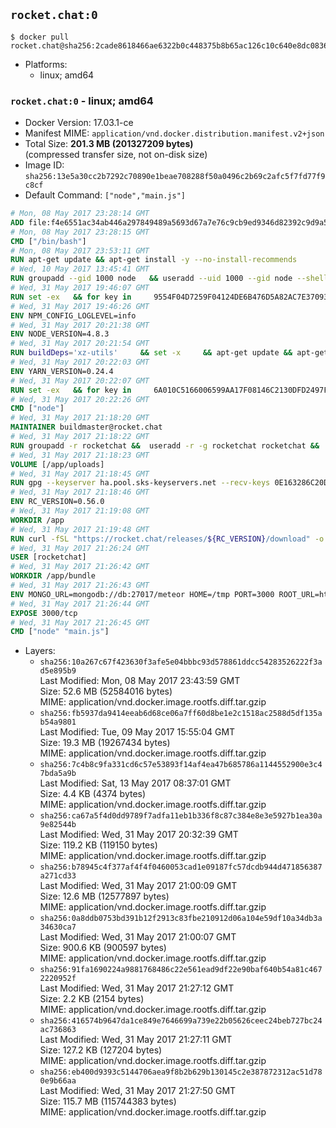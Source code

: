 ## `rocket.chat:0`

```console
$ docker pull rocket.chat@sha256:2cade8618466ae6322b0c448375b8b65ac126c10c640e8dc083690b735f0244c
```

-	Platforms:
	-	linux; amd64

### `rocket.chat:0` - linux; amd64

-	Docker Version: 17.03.1-ce
-	Manifest MIME: `application/vnd.docker.distribution.manifest.v2+json`
-	Total Size: **201.3 MB (201327209 bytes)**  
	(compressed transfer size, not on-disk size)
-	Image ID: `sha256:13e5a30cc2b7292c70890e1beae708288f50a0496c2b69c2afc5f7fd77f9c8cf`
-	Default Command: `["node","main.js"]`

```dockerfile
# Mon, 08 May 2017 23:28:14 GMT
ADD file:f4e6551ac34ab446a297849489a5693d67a7e76c9cb9ed9346d82392c9d9a5fe in / 
# Mon, 08 May 2017 23:28:15 GMT
CMD ["/bin/bash"]
# Mon, 08 May 2017 23:53:11 GMT
RUN apt-get update && apt-get install -y --no-install-recommends 		ca-certificates 		curl 		wget 	&& rm -rf /var/lib/apt/lists/*
# Wed, 10 May 2017 13:45:41 GMT
RUN groupadd --gid 1000 node   && useradd --uid 1000 --gid node --shell /bin/bash --create-home node
# Wed, 31 May 2017 19:46:07 GMT
RUN set -ex   && for key in     9554F04D7259F04124DE6B476D5A82AC7E37093B     94AE36675C464D64BAFA68DD7434390BDBE9B9C5     FD3A5288F042B6850C66B31F09FE44734EB7990E     71DCFD284A79C3B38668286BC97EC7A07EDE3FC1     DD8F2338BAE7501E3DD5AC78C273792F7D83545D     B9AE9905FFD7803F25714661B63B535A4C206CA9     C4F0DFFF4E8C1A8236409D08E73BC641CC11F4C8     56730D5401028683275BD23C23EFEFE93C4CFFFE   ; do     gpg --keyserver pgp.mit.edu --recv-keys "$key" ||     gpg --keyserver keyserver.pgp.com --recv-keys "$key" ||     gpg --keyserver ha.pool.sks-keyservers.net --recv-keys "$key" ;   done
# Wed, 31 May 2017 19:46:26 GMT
ENV NPM_CONFIG_LOGLEVEL=info
# Wed, 31 May 2017 20:21:38 GMT
ENV NODE_VERSION=4.8.3
# Wed, 31 May 2017 20:21:54 GMT
RUN buildDeps='xz-utils'     && set -x     && apt-get update && apt-get install -y $buildDeps --no-install-recommends     && rm -rf /var/lib/apt/lists/*     && curl -SLO "https://nodejs.org/dist/v$NODE_VERSION/node-v$NODE_VERSION-linux-x64.tar.xz"     && curl -SLO --compressed "https://nodejs.org/dist/v$NODE_VERSION/SHASUMS256.txt.asc"     && gpg --batch --decrypt --output SHASUMS256.txt SHASUMS256.txt.asc     && grep " node-v$NODE_VERSION-linux-x64.tar.xz\$" SHASUMS256.txt | sha256sum -c -     && tar -xJf "node-v$NODE_VERSION-linux-x64.tar.xz" -C /usr/local --strip-components=1     && rm "node-v$NODE_VERSION-linux-x64.tar.xz" SHASUMS256.txt.asc SHASUMS256.txt     && apt-get purge -y --auto-remove $buildDeps     && ln -s /usr/local/bin/node /usr/local/bin/nodejs
# Wed, 31 May 2017 20:22:03 GMT
ENV YARN_VERSION=0.24.4
# Wed, 31 May 2017 20:22:07 GMT
RUN set -ex   && for key in     6A010C5166006599AA17F08146C2130DFD2497F5   ; do     gpg --keyserver pgp.mit.edu --recv-keys "$key" ||     gpg --keyserver keyserver.pgp.com --recv-keys "$key" ||     gpg --keyserver ha.pool.sks-keyservers.net --recv-keys "$key" ;   done   && curl -fSLO --compressed "https://yarnpkg.com/downloads/$YARN_VERSION/yarn-v$YARN_VERSION.tar.gz"   && curl -fSLO --compressed "https://yarnpkg.com/downloads/$YARN_VERSION/yarn-v$YARN_VERSION.tar.gz.asc"   && gpg --batch --verify yarn-v$YARN_VERSION.tar.gz.asc yarn-v$YARN_VERSION.tar.gz   && mkdir -p /opt/yarn   && tar -xzf yarn-v$YARN_VERSION.tar.gz -C /opt/yarn --strip-components=1   && ln -s /opt/yarn/bin/yarn /usr/local/bin/yarn   && ln -s /opt/yarn/bin/yarn /usr/local/bin/yarnpkg   && rm yarn-v$YARN_VERSION.tar.gz.asc yarn-v$YARN_VERSION.tar.gz
# Wed, 31 May 2017 20:22:26 GMT
CMD ["node"]
# Wed, 31 May 2017 21:18:20 GMT
MAINTAINER buildmaster@rocket.chat
# Wed, 31 May 2017 21:18:22 GMT
RUN groupadd -r rocketchat &&  useradd -r -g rocketchat rocketchat &&  mkdir -p /app/uploads &&  chown rocketchat.rocketchat /app/uploads
# Wed, 31 May 2017 21:18:23 GMT
VOLUME [/app/uploads]
# Wed, 31 May 2017 21:18:45 GMT
RUN gpg --keyserver ha.pool.sks-keyservers.net --recv-keys 0E163286C20D07B9787EBE9FD7F9D0414FD08104
# Wed, 31 May 2017 21:18:46 GMT
ENV RC_VERSION=0.56.0
# Wed, 31 May 2017 21:19:08 GMT
WORKDIR /app
# Wed, 31 May 2017 21:19:48 GMT
RUN curl -fSL "https://rocket.chat/releases/${RC_VERSION}/download" -o rocket.chat.tgz &&  curl -fSL "https://rocket.chat/releases/${RC_VERSION}/asc" -o rocket.chat.tgz.asc &&  gpg --batch --verify rocket.chat.tgz.asc rocket.chat.tgz &&  tar zxvf rocket.chat.tgz &&  rm rocket.chat.tgz rocket.chat.tgz.asc &&  cd bundle/programs/server &&  npm install
# Wed, 31 May 2017 21:26:24 GMT
USER [rocketchat]
# Wed, 31 May 2017 21:26:42 GMT
WORKDIR /app/bundle
# Wed, 31 May 2017 21:26:43 GMT
ENV MONGO_URL=mongodb://db:27017/meteor HOME=/tmp PORT=3000 ROOT_URL=http://localhost:3000 Accounts_AvatarStorePath=/app/uploads
# Wed, 31 May 2017 21:26:44 GMT
EXPOSE 3000/tcp
# Wed, 31 May 2017 21:26:45 GMT
CMD ["node" "main.js"]
```

-	Layers:
	-	`sha256:10a267c67f423630f3afe5e04bbbc93d578861ddcc54283526222f3ad5e895b9`  
		Last Modified: Mon, 08 May 2017 23:43:59 GMT  
		Size: 52.6 MB (52584016 bytes)  
		MIME: application/vnd.docker.image.rootfs.diff.tar.gzip
	-	`sha256:fb5937da9414eeab6d68ce06a7ff60d8be1e2c1518ac2588d5df135ab54a9801`  
		Last Modified: Tue, 09 May 2017 15:55:04 GMT  
		Size: 19.3 MB (19267434 bytes)  
		MIME: application/vnd.docker.image.rootfs.diff.tar.gzip
	-	`sha256:7c4b8c9fa331cd6c57e53893f14af4ea47b685786a1144552900e3c47bda5a9b`  
		Last Modified: Sat, 13 May 2017 08:37:01 GMT  
		Size: 4.4 KB (4374 bytes)  
		MIME: application/vnd.docker.image.rootfs.diff.tar.gzip
	-	`sha256:ca67a5f4d0dd9789f7adfa11eb1b336f8c87c384e8e3e5927b1ea30a9e82544b`  
		Last Modified: Wed, 31 May 2017 20:32:39 GMT  
		Size: 119.2 KB (119150 bytes)  
		MIME: application/vnd.docker.image.rootfs.diff.tar.gzip
	-	`sha256:b78945c4f377af4f4f0460053cad1e09187fc57dcdb944d471856387a271cd33`  
		Last Modified: Wed, 31 May 2017 21:00:09 GMT  
		Size: 12.6 MB (12577897 bytes)  
		MIME: application/vnd.docker.image.rootfs.diff.tar.gzip
	-	`sha256:0a8ddb0753bd391b12f2913c83fbe210912d06a104e59df10a34db3a34630ca7`  
		Last Modified: Wed, 31 May 2017 21:00:07 GMT  
		Size: 900.6 KB (900597 bytes)  
		MIME: application/vnd.docker.image.rootfs.diff.tar.gzip
	-	`sha256:91fa1690224a9881768486c22e561ead9df22e90baf640b54a81c4672220952f`  
		Last Modified: Wed, 31 May 2017 21:27:12 GMT  
		Size: 2.2 KB (2154 bytes)  
		MIME: application/vnd.docker.image.rootfs.diff.tar.gzip
	-	`sha256:416574b9647da1ce849e7646699a739e22b05626ceec24beb727bc24ac736863`  
		Last Modified: Wed, 31 May 2017 21:27:11 GMT  
		Size: 127.2 KB (127204 bytes)  
		MIME: application/vnd.docker.image.rootfs.diff.tar.gzip
	-	`sha256:eb400d9393c5144706aea9f8b2b629b130145c2e387872312ac51d780e9b66aa`  
		Last Modified: Wed, 31 May 2017 21:27:50 GMT  
		Size: 115.7 MB (115744383 bytes)  
		MIME: application/vnd.docker.image.rootfs.diff.tar.gzip
